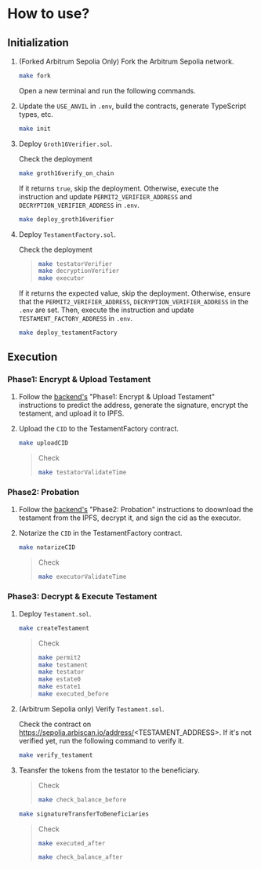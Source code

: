 # How to use?
   
## Initialization

1. (Forked Arbitrum Sepolia Only) Fork the Arbitrum Sepolia network.

    ``` sh
    make fork
    ```

    Open a new terminal and run the following commands.

2. Update the `USE_ANVIL` in `.env`, build the contracts, generate TypeScript types, etc.

    ``` sh
    make init
    ```

3. Deploy `Groth16Verifier.sol`.

    Check the deployment

    ``` sh
    make groth16verify_on_chain
    ```

    If it returns `true`, skip the deployment. Otherwise, execute the instruction and update `PERMIT2_VERIFIER_ADDRESS` and `DECRYPTION_VERIFIER_ADDRESS` in `.env`.

    ``` sh
    make deploy_groth16verifier
    ```

4. Deploy `TestamentFactory.sol`.

    Check the deployment

    > ``` sh
    > make testatorVerifier
    > make decryptionVerifier
    > make executor
    > ```
   
   If it returns the expected value, skip the deployment. Otherwise, ensure that the `PERMIT2_VERIFIER_ADDRESS`, `DECRYPTION_VERIFIER_ADDRESS` in the `.env` are set. Then, execute the instruction and update `TESTAMENT_FACTORY_ADDRESS` in `.env`.

    ``` sh
    make deploy_testamentFactory
    ```

## Execution

### Phase1: Encrypt & Upload Testament

1. Follow the [backend's](../apps/backend/) "Phase1: Encrypt & Upload Testament" instructions to predict the address, generate the signature, encrypt the testament, and upload it to IPFS.

2. Upload the `CID` to the TestamentFactory contract.

    ``` sh
    make uploadCID
    ```

    > Check
    > ``` sh
    > make testatorValidateTime
    > ```

### Phase2: Probation

1. Follow the [backend's](../apps/backend/) "Phase2: Probation" instructions to doownload the testament from the IPFS, decrypt it, and sign the cid as the executor.

2. Notarize the `CID` in the TestamentFactory contract.
    
    ``` sh
    make notarizeCID
    ```

    > Check
    > ``` sh
    > make executorValidateTime
    > ```

### Phase3: Decrypt & Execute Testament

1. Deploy `Testament.sol`.

    ``` sh
    make createTestament
    ```

    > Check
    > ``` sh
    > make permit2
    > make testament
    > make testator
    > make estate0
    > make estate1
    > make executed_before
    > ```

2. (Arbitrum Sepolia only) Verify `Testament.sol`.

    Check the contract on https://sepolia.arbiscan.io/address/<TESTAMENT_ADDRESS>. If it's not verified yet, run the following command to verify it.

    ``` sh
    make verify_testament
    ```

3. Teansfer the tokens from the testator to the beneficiary.

    > Check
    > ``` sh
    > make check_balance_before
    > ```
    
    ``` sh
    make signatureTransferToBeneficiaries
    ```

    > Check
    > ``` sh
    > make executed_after
    > ```
    > 
    > ``` sh
    > make check_balance_after
    > ```